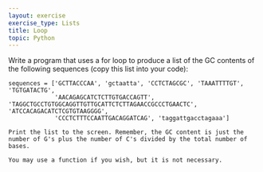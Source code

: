 ```yaml
---
layout: exercise
exercise_type: Lists
title: Loop
topic: Python
---
```


Write a program that uses a for loop to produce a list of the GC
contents of the following sequences (copy this list into your code):

```
sequences = ['GCTTACCCAA', 'gctaatta', 'CCTCTAGCGC', 'TAAATTTTGT', 'TGTGATACTG',
             'AACAGAGCATCTCTTGTGACCAGTT', 'TAGGCTGCCTGTGGCAGGTTGTTGCATTCTCTTAGAACCGCCCTGAACTC', 'ATCCACAGACATCTCGTGTAAGGGG',
             'CCCTCTTTCCAATTGACAGGATCAG', 'taggattgacctagaaa']

Print the list to the screen. Remember, the GC content is just the
number of G's plus the number of C's divided by the total number of
bases.

You may use a function if you wish, but it is not necessary.
